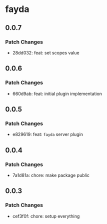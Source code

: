 # fayda

## 0.0.7

### Patch Changes

- 28dd032: feat: set scopes value

## 0.0.6

### Patch Changes

- 660d9ab: feat: initial plugin implementation

## 0.0.5

### Patch Changes

- e829619: feat: `fayda` server plugin

## 0.0.4

### Patch Changes

- 7a1d81a: chore: make package public

## 0.0.3

### Patch Changes

- cef3f0f: chore: setup everything
